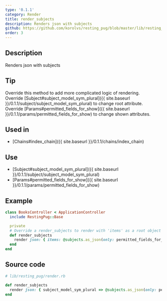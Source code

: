 ```yaml
---
type: '0.1.1'
category: Render
title: render_subjects
description: Renders json with subjects
github: https://github.com/korolvs/resting_pug/blob/master/lib/resting_pug/render.rb#L74
order: 3
---
```


## Description
Renders json with subjects

## Tip
Override this method to add more complicated logic of rendering.<br/>
Override [Subject#subject_model_sym_plural]({{ site.baseurl }}/0.1.1/subject/subject_model_sym_plural) to change root attribute.<br/>
Override [Params#permitted_fields_for_show]({{ site.baseurl }}/0.1.1/params/permitted_fields_for_show) to change shown attributes.

## Used in
- [Chains#index_chain]({{ site.baseurl }}/0.1.1/chains/index_chain)

## Use
- [Subject#subject_model_sym_plural]({{ site.baseurl }}/0.1.1/subject/subject_model_sym_plural)
- [Params#permitted_fields_for_show]({{ site.baseurl }}/0.1.1/params/permitted_fields_for_show)

## Example
```ruby
class BooksController < ApplicationController
  include RestingPug::Base

  private
  # Override a render_subjects to render with 'items' as a root object
  def render_subjects
    render json: { items: @subjects.as_json(only: permitted_fields_for_show) }
  end
end
```

## Source code
```ruby
# lib/resting_pug/render.rb

def render_subjects
  render json: { subject_model_sym_plural => @subjects.as_json(only: permitted_fields_for_show) }
end
```



